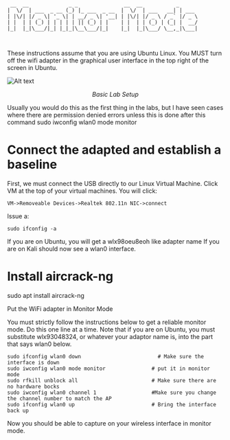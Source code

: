 ```
 __  __             _ _               __  __           _      
|  \/  | ___  _ __ (_) |_ ___  _ __  |  \/  | ___   __| | ___ 
| |\/| |/ _ \| '_ \| | __/ _ \| '__| | |\/| |/ _ \ / _` |/ _ \
| |  | | (_) | | | | | || (_) | |    | |  | | (_) | (_| |  __/
|_|  |_|\___/|_| |_|_|\__\___/|_|    |_|  |_|\___/ \__,_|\___|

                                                              
```
These instructions assume that you are using Ubuntu Linux. You MUST turn off the wifi adapter in the graphical user interface in the top right of the screen in Ubuntu.

![Alt text](../Turn_off_WiFi.png?raw=true "Basic Lab Setup") <p style="text-align:center; font-style:italic;">Basic Lab Setup</p>

Usually you would do this as the first thing in the labs, but I have seen cases where there are permission denied errors unless this is done after this command sudo iwconfig wlan0 mode monitor

# Connect the adapted and establish a baseline

First, we must connect the USB directly to our Linux Virtual Machine. Click VM at the top of your virtual machines. You will click:

    VM->Removeable Devices->Realtek 802.11n NIC->connect

Issue a:

    sudo ifconfig -a

If you are on Ubuntu, you will get a wlx98oeu8eoh like adapter name If you are on Kali should now see a wlan0 interface.

# Install aircrack-ng

 sudo apt install aircrack-ng

Put the WiFi adapter in Monitor Mode

You must strictly follow the instructions below to get a reliable monitor mode. Do this one line at a time. Note that if you are on Ubuntu, you must substitute wlx93048324, or whatever your adaptor name is, into the part that says wlan0 below.

    sudo ifconfig wlan0 down                         # Make sure the interface is down 
    sudo iwconfig wlan0 mode monitor               # put it in monitor mode
    sudo rfkill unblock all                        # Make sure there are no hardware bocks
    sudo iwconfig wlan0 channel 1                  #Make sure you change the channel number to match the AP
    sudo ifconfig wlan0 up                         # Bring the interface back up

Now you should be able to capture on your wireless interface in monitor mode.

